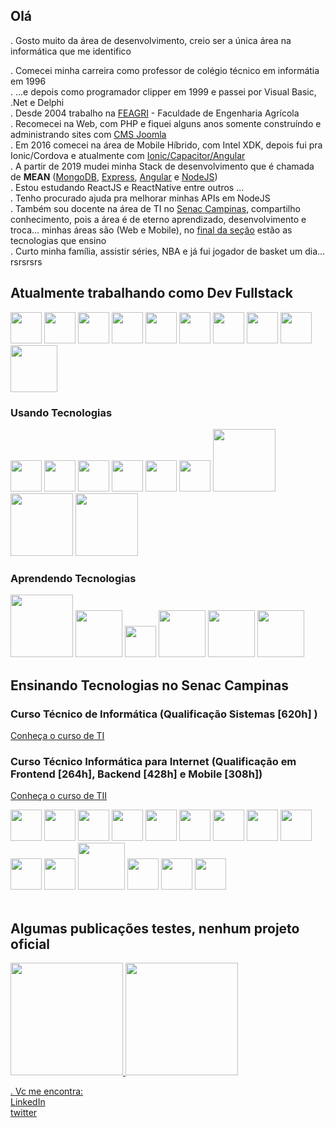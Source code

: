## Olá
. Gosto muito da área de desenvolvimento, creio ser a única área na informática que me identifico <br/>

. Comecei minha carreira como professor de colégio técnico em informátia em 1996 <br/>
. ...e depois como programador clipper em 1999 e passei por Visual Basic, .Net e Delphi <br/>
. Desde 2004 trabalho na [FEAGRI](https://www.feagri.unicamp.br/portal) - Faculdade de Engenharia Agrícola <br/>
. Recomecei na Web, com PHP e fiquei alguns anos somente construíndo e administrando sites com [CMS Joomla](https://www.joomla.org/) <br/>
. Em 2016 comecei na área de Mobile Híbrido, com Intel XDK, depois fui pra Ionic/Cordova e atualmente com [Ionic/Capacitor/Angular](https://ionicframework.com/)<br/>
. A partir de 2019 mudei minha Stack de desenvolvimento que é chamada de <b>MEAN</b> ([MongoDB](https://www.mongodb.com/), [Express](https://expressjs.com/), [Angular](https://angular.io/) e [NodeJS](https://nodejs.org/en/)) <br/>
. Estou estudando ReactJS e ReactNative entre outros ...<br/>
. Tenho procurado ajuda pra melhorar minhas APIs em NodeJS <br/>
. Também sou docente na área de TI no [Senac Campinas](https://www.sp.senac.br/senac-campinas), compartilho conhecimento, pois a área é de eterno aprendizado, desenvolvimento e troca…  minhas áreas são (Web e Mobile), no [final da seção](https://github.com/jsfernando/jsfernando/edit/main/README.md#ensinando-tecnologias-no-senac-campinas) estão as tecnologias que ensino <br/>
. Curto minha família, assistir séries, NBA e já fui jogador de basket um dia…rsrsrsrs <br/>

## Atualmente trabalhando como Dev Fullstack 
<div>
<img src="https://cdn.jsdelivr.net/gh/devicons/devicon/icons/html5/html5-original-wordmark.svg" width="50" height="50"/>
<img src="https://cdn.jsdelivr.net/gh/devicons/devicon/icons/css3/css3-original-wordmark.svg" width="50" height="50"/>
<img src="https://cdn.jsdelivr.net/gh/devicons/devicon/icons/javascript/javascript-original.svg" width="50" height="50"/>                      
<img src="https://cdn.jsdelivr.net/gh/devicons/devicon/icons/angularjs/angularjs-original.svg" width="50" height="50"/>          
<img src="https://cdn.jsdelivr.net/gh/devicons/devicon/icons/typescript/typescript-original.svg" width="50" height="50"/>
<img src="https://cdn.jsdelivr.net/gh/devicons/devicon/icons/nodejs/nodejs-original.svg" width="50" height="50"/>
<img src="https://cdn.jsdelivr.net/gh/devicons/devicon/icons/mongodb/mongodb-original-wordmark.svg" width="50" height="50"/>  
<img src="https://cdn.jsdelivr.net/gh/devicons/devicon/icons/firebase/firebase-plain-wordmark.svg" width="50" height="50"/>
<img src="https://cdn.jsdelivr.net/gh/devicons/devicon/icons/mysql/mysql-original-wordmark.svg" width="50" height="50"/>
<img src="https://cdn.jsdelivr.net/gh/devicons/devicon/icons/sequelize/sequelize-original-wordmark.svg" width="75" height="75"/>
          
</div>

### Usando Tecnologias

<div>

<img src="https://cdn.jsdelivr.net/gh/devicons/devicon/icons/npm/npm-original-wordmark.svg" width="50" height="50"/>
<img src="https://cdn.jsdelivr.net/gh/devicons/devicon/icons/express/express-original-wordmark.svg" width="50" height="50"/>
<img src="https://cdn.jsdelivr.net/gh/devicons/devicon/icons/yarn/yarn-original-wordmark.svg" width="50" height="50"/> 
<img src="https://cdn.jsdelivr.net/gh/devicons/devicon/icons/heroku/heroku-plain-wordmark.svg" width="50" height="50"/>            
<img src="https://cdn.jsdelivr.net/gh/devicons/devicon/icons/figma/figma-original.svg" width="50" height="50"/>
<img src="https://cdn.jsdelivr.net/gh/devicons/devicon/icons/trello/trello-plain-wordmark.svg" width="50" height="50"/>
<img src="https://cdn.jsdelivr.net/gh/devicons/devicon/icons/azure/azure-original-wordmark.svg" width="100" height="100"/>
<img src="https://cdn.jsdelivr.net/gh/devicons/devicon/icons/amazonwebservices/amazonwebservices-original-wordmark.svg" width="100" height="100"/>
<img src="https://cdn.jsdelivr.net/gh/devicons/devicon/icons/googlecloud/googlecloud-original-wordmark.svg" width="100" height="100"/>
                    
</div>

### Aprendendo Tecnologias

<div>

<img src="https://cdn.jsdelivr.net/gh/devicons/devicon/icons/tailwindcss/tailwindcss-original-wordmark.svg" width="100" height="100"/>
<img src="https://cdn.jsdelivr.net/gh/devicons/devicon/icons/nestjs/nestjs-plain-wordmark.svg" width="75" height="75"/>
<img src="https://cdn.jsdelivr.net/gh/devicons/devicon/icons/python/python-original-wordmark.svg" width="50" height="50"/>
<img src="https://cdn.jsdelivr.net/gh/devicons/devicon/icons/pycharm/pycharm-original-wordmark.svg" width="75" height="75"/>
<img src="https://cdn.jsdelivr.net/gh/devicons/devicon/icons/docker/docker-original-wordmark.svg" width="75" height="75"/>
<img src="https://cdn.jsdelivr.net/gh/devicons/devicon/icons/kubernetes/kubernetes-plain-wordmark.svg" width="75" height="75"/>
          
</div>



## Ensinando Tecnologias no Senac Campinas
### Curso Técnico de Informática (Qualificação Sistemas [620h] ) 
[Conheça o curso de TI](https://www.sp.senac.br/cursos-tecnicos/curso-tecnico-em-informatica)
### Curso Técnico Informática para Internet (Qualificação em Frontend [264h], Backend [428h] e Mobile [308h])
[Conheça o curso de TII](https://www.sp.senac.br/cursos-tecnicos/curso-tecnico-em-informatica-para-internet)
<div>
<img src="https://cdn.jsdelivr.net/gh/devicons/devicon/icons/html5/html5-original-wordmark.svg" width="50" height="50"/>
<img src="https://cdn.jsdelivr.net/gh/devicons/devicon/icons/css3/css3-original-wordmark.svg" width="50" height="50"/>
<img src="https://cdn.jsdelivr.net/gh/devicons/devicon/icons/javascript/javascript-original.svg" width="50" height="50"/>                      
<img src="https://cdn.jsdelivr.net/gh/devicons/devicon/icons/typescript/typescript-original.svg" width="50" height="50"/>
<img src="https://cdn.jsdelivr.net/gh/devicons/devicon/icons/react/react-original-wordmark.svg" width="50" height="50"/>                      
<img src="https://cdn.jsdelivr.net/gh/devicons/devicon/icons/nextjs/nextjs-original-wordmark.svg" width="50" height="50"/>
<img src="https://cdn.jsdelivr.net/gh/devicons/devicon/icons/nodejs/nodejs-original.svg" width="50" height="50"/>
<img src="https://cdn.jsdelivr.net/gh/devicons/devicon/icons/mongodb/mongodb-original-wordmark.svg" width="50" height="50"/>  
<img src="https://cdn.jsdelivr.net/gh/devicons/devicon/icons/firebase/firebase-plain-wordmark.svg" width="50" height="50"/>
<img src="https://cdn.jsdelivr.net/gh/devicons/devicon/icons/mysql/mysql-original-wordmark.svg" width="50" height="50"/>
<img src="https://cdn.jsdelivr.net/gh/devicons/devicon/icons/postgresql/postgresql-original-wordmark.svg" width="50" height="50"/>
<img src="https://cdn.jsdelivr.net/gh/devicons/devicon/icons/sequelize/sequelize-original-wordmark.svg" width="75" height="75"/>
<img src="https://cdn.jsdelivr.net/gh/devicons/devicon/icons/git/git-original-wordmark.svg" width="50" height="50"/>
<img src="https://cdn.jsdelivr.net/gh/devicons/devicon/icons/github/github-original-wordmark.svg" width="50" height="50"/>       
<img src="https://cdn.jsdelivr.net/gh/devicons/devicon/icons/trello/trello-plain-wordmark.svg" width="50" height="50"/>          
          
</div>


<br/>

## Algumas publicações testes, nenhum projeto oficial
<div>
<a href="https://github.com/fernandojsilvasenac">
<img height="180em" src="https://github-readme-stats.vercel.app/api/top-langs/?username=fernandojsilvasenac&layout=compact&langs_count=7&theme=dracula"/>
<img height="180em" src="https://github-readme-stats.vercel.app/api?username=fernandojsilvasenac&show_icons=true&theme=dracula&include_all_commits=true&count_private=true"/>
</div>


. Vc me encontra:<br/>
 [LinkedIn](https://www.linkedin.com/in/jsfernando) <br/>
 [twitter](https://twitter.com/jsilvafernando)


